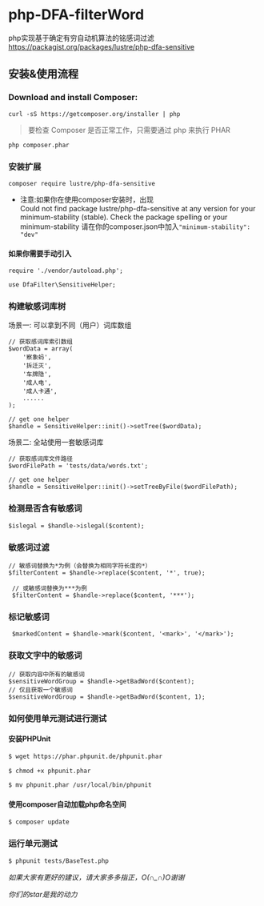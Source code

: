# php-DFA-filterWord
php实现基于确定有穷自动机算法的铭感词过滤 https://packagist.org/packages/lustre/php-dfa-sensitive

##  安装&使用流程
### Download and install Composer:
    curl -sS https://getcomposer.org/installer | php
> 要检查 Composer 是否正常工作，只需要通过 php 来执行 PHAR
   
    php composer.phar

### 安装扩展 

    composer require lustre/php-dfa-sensitive
   
* 注意:如果你在使用composer安装时，出现                    
  Could not find package lustre/php-dfa-sensitive at any version for your minimum-stability (stable). Check the package spelling or your minimum-stability 请在你的composer.json中加入<code>"minimum-stability": "dev"</code>
   
        

   
#### 如果你需要手动引入

    require './vendor/autoload.php';
    
    use DfaFilter\SensitiveHelper;

### 构建敏感词库树
场景一: 可以拿到不同（用户）词库数组

    // 获取感词库索引数组
    $wordData = array(
        '察象蚂',
        '拆迁灭',
        '车牌隐',
        '成人电',
        '成人卡通',
        ......
    );
    
    // get one helper
    $handle = SensitiveHelper::init()->setTree($wordData);

场景二: 全站使用一套敏感词库

    // 获取感词库文件路径
    $wordFilePath = 'tests/data/words.txt';
    
    // get one helper
    $handle = SensitiveHelper::init()->setTreeByFile($wordFilePath);
   
### 检测是否含有敏感词

    $islegal = $handle->islegal($content);
### 敏感词过滤
    
    // 敏感词替换为*为例（会替换为相同字符长度的*）
    $filterContent = $handle->replace($content, '*', true);
    
     // 或敏感词替换为***为例
     $filterContent = $handle->replace($content, '***');
     
 ### 标记敏感词
     $markedContent = $handle->mark($content, '<mark>', '</mark>');
    
### 获取文字中的敏感词

    // 获取内容中所有的敏感词
    $sensitiveWordGroup = $handle->getBadWord($content);
    // 仅且获取一个敏感词
    $sensitiveWordGroup = $handle->getBadWord($content, 1);

### 如何使用单元测试进行测试
#### 安装PHPUnit
```bash
$ wget https://phar.phpunit.de/phpunit.phar

$ chmod +x phpunit.phar

$ mv phpunit.phar /usr/local/bin/phpunit
```
#### 使用composer自动加载php命名空间

```bash
$ composer update
```
### 运行单元测试
```bash
$ phpunit tests/BaseTest.php
```

*如果大家有更好的建议，请大家多多指正，O(∩_∩)O谢谢*

*你们的star是我的动力*
